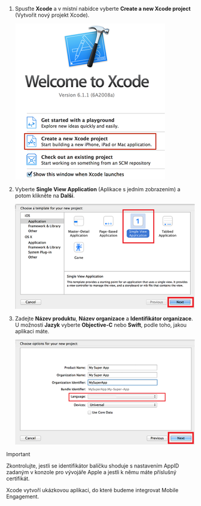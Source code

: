1. Spusťte **Xcode** a v místní nabídce vyberte **Create a new Xcode project** (Vytvořit nový projekt Xcode).
   
    ![](./media/mobile-engagement-create-new-ios-app/xcode-new-project.png)
2. Vyberte **Single View Application** (Aplikace s jedním zobrazením) a potom klikněte na **Další**.
   
    ![](./media/mobile-engagement-create-new-ios-app/xcode-simple-view.png)
3. Zadejte **Název produktu**, **Název organizace** a **Identifikátor organizace**. U možnosti **Jazyk** vyberte **Objective-C** nebo **Swift**, podle toho, jakou aplikaci máte.
   
    ![](./media/mobile-engagement-create-new-ios-app/xcode-project-props.png)

> [!IMPORTANT]
> Zkontrolujte, jestli se identifikátor balíčku shoduje s nastavením AppID zadaným v konzole pro vývojáře Apple a jestli k němu máte příslušný certifikát. 
> 
> 

Xcode vytvoří ukázkovou aplikaci, do které budeme integrovat Mobile Engagement.

<!--HONumber=Jun16_HO2-->


